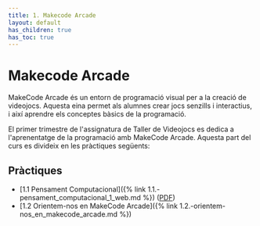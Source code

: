 ```yaml
---
title: 1. Makecode Arcade
layout: default
has_children: true
has_toc: true
---
```


# Makecode Arcade

MakeCode Arcade és un entorn de programació visual per a la creació de videojocs. Aquesta eina permet als alumnes crear jocs senzills i interactius, i així aprendre els conceptes bàsics de la programació.

El primer trimestre de l'assignatura de Taller de Videojocs es dedica a l'aprenentatge de la programació amb MakeCode Arcade. Aquesta part del curs es divideix en les pràctiques següents:

## Pràctiques

- [1.1 Pensament Computacional]({% link 1.1.-pensament_computacional_1_web.md %}) ([PDF](pdfs/1.1.-pensament_computacional_1.pdf))
- [1.2 Orientem-nos en MakeCode Arcade]({% link 1.2.-orientem-nos_en_makecode_arcade.md %})